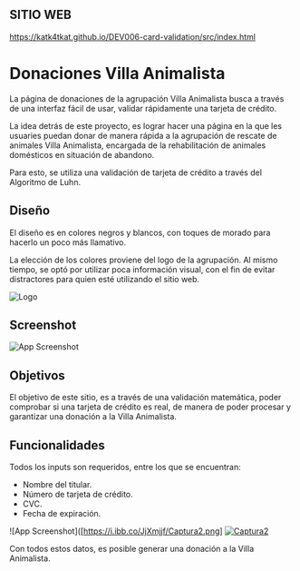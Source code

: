 
## SITIO WEB
https://katk4tkat.github.io/DEV006-card-validation/src/index.html
# Donaciones Villa Animalista


La página de donaciones de la agrupación Villa Animalista busca a través de una interfaz fácil de usar, validar rápidamente una tarjeta de crédito. 

La idea detrás de este proyecto, es lograr hacer una página en la que les usuaries puedan donar de manera rápida a la agrupación de rescate de animales Villa Animalista, encargada de la rehabilitación de animales domésticos en situación de abandono. 

Para esto, se utiliza una validación de tarjeta de crédito a través del Algoritmo de Luhn.
## Diseño

El diseño es en colores negros y blancos, con toques de morado para hacerlo un poco más llamativo. 

La elección de los colores proviene del logo de la agrupación. Al mismo tiempo, se optó por utilizar poca información visual, con el fin de evitar distractores para quien esté utilizando el sitio web.


![Logo](https://i.ibb.co/8289hF3/BLANCOCHICO.png)


## Screenshot

![App Screenshot](https://i.ibb.co/qFk3f2p/Captura.png)


## Objetivos  

El objetivo de este sitio, es a través de una validación matemática, poder comprobar si una tarjeta de crédito es real, de manera de poder procesar y garantizar una donación a la Villa Animalista.
## Funcionalidades

Todos los inputs son requeridos, entre los que se encuentran:

- Nombre del titular. 
- Número de tarjeta de crédito. 
- CVC.
- Fecha de expiración. 

![App Screenshot]([https://i.ibb.co/JjXmjjf/Captura2.png]
<a href="https://imgbb.com/"><img src="https://i.ibb.co/JjXmjjf/Captura2.png" alt="Captura2" border="0"></a>

Con todos estos datos, es posible generar una donación a la Villa Animalista. 
